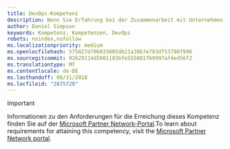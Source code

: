 ```yaml
---
title: DevOps-Kompetenz
description: Wenn Sie Erfahrung bei der Zusammenarbeit mit Unternehmen haben und ihnen bei der Verwaltung von Softwarelebenszyklen helfen, indem Sie die DevOps Features der Entwicklungsplattform von Microsoft gezielt einsetzen, ist die DevOps-Kompetenz die richtige Wahl, sich mit Ihrer Organisation als Partner von Microsoft zu etablieren.
author: Daniel Simpson
keywords: Kompetenz, Kompetenzen, DevOps
robots: noindex,nofollow
ms.localizationpriority: medium
ms.openlocfilehash: 575027d70b033085db21a30b7e703df53790f996
ms.sourcegitcommit: 92629114d5081103bfe555081f69997af4ed56f2
ms.translationtype: MT
ms.contentlocale: de-DE
ms.lasthandoff: 08/31/2018
ms.locfileid: "2875720"
---
```

>[!IMPORTANT]
><span data-ttu-id="bbdd2-104">Informationen zu den Anforderungen für die Erreichung dieses Kompetenz finden Sie auf der [Microsoft Partner Network-Portal](https://partner.microsoft.com/membership/competencies).</span><span class="sxs-lookup"><span data-stu-id="bbdd2-104">To learn about requirements for attaining this competency, visit the [Microsoft Partner Network portal](https://partner.microsoft.com/membership/competencies).</span></span>

<!--

# DevOps
 If you have deep experience working with businesses helping them manage software lifecycles by leveraging the DevOps features of Microsoft’s development platform, then DevOps competency is the right choice to establish your organization as Microsoft's partner.

## DevOps Partner option
The DevOps Partner option is ideal for partners who use Microsoft Visual Studio to deliver software lifecycle management for their customers. Complete all the steps within the option to attain the DevOps competency.

###Silver
1. Your organization must have **2** individuals pass the exam requirements.

    - **2** individuals must each pass all the following exams:

        - [Exam 70-496](https://www.microsoft.com/en-us/learning/exam-70-496.aspx): Visual Studio Team Foundation Server 2012, Administration
        - [Exam 70-498](https://www.microsoft.com/en-us/learning/exam-70-498.aspx): Delivering Continuous Value with Visual Studio Application Lifecycle Management

    **AND**

    - **1** of the same **2** individuals must pass one of the following exams:

        * [Exam 70-497](https://www.microsoft.com/en-us/learning/exam-70-497.aspx): Software Testing with Visual Studio 2012
        * [PMI Agile Certified Practitioner (PMI-ACP)](http://www.pmi.org/certifications/types/agile-acp)
        * [Professional Scrum Master level 1 (PSM I)](https://www.scrum.org/professional-scrum-certifications/professional-scrum-master-i-assessment)
        * [Scrum Alliance Certified Scrum Master](https://www.scrumalliance.org/certifications/practitioners/certified-scrummaster-csm)
    
###Gold
1. Your organization must have **4** individuals pass the exam requirements.

    - **4** individuals must each pass all the following exams:

        - [Exam 70-496](https://www.microsoft.com/en-us/learning/exam-70-496.aspx): Visual Studio Team Foundation Server 2012, Administration
        - [Exam 70-498](https://www.microsoft.com/en-us/learning/exam-70-498.aspx): Delivering Continuous Value with Visual Studio Application Lifecycle Management

    **AND**

    - **2** of the same **4** individuals must pass one of the following exams:

        * [Exam 70-497](https://www.microsoft.com/en-us/learning/exam-70-497.aspx): Software Testing with Visual Studio 2012
        * [PMI Agile Certified Practitioner (PMI-ACP)](http://www.pmi.org/certifications/types/agile-acp)
        * [Professional Scrum Master level 1 (PSM I)](https://www.scrum.org/professional-scrum-certifications/professional-scrum-master-i-assessment)
        * [Scrum Alliance Certified Scrum Master](https://www.scrumalliance.org/certifications/practitioners/certified-scrummaster-csm)
-->        
